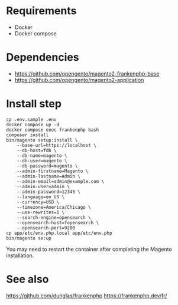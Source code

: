 # Requirements
- Docker
- Docker compose

# Dependencies
- https://github.com/opengento/magento2-frankenphp-base
- https://github.com/opengento/magento2-application

# Install step
```
cp .env.sample .env
docker compose up -d
docker compose exec frankenphp bash
composer install
bin/magento setup:install \
    --base-url=https://localhost \
    --db-host=fdb \
    --db-name=magento \
    --db-user=magento \
    --db-password=magento \
    --admin-firstname=Magento \
    --admin-lastname=Admin \
    --admin-email=admin@example.com \
    --admin-user=admin \
    --admin-password=12345 \
    --language=en_US \
    --currency=USD \
    --timezone=America/Chicago \
    --use-rewrites=1 \
    --search-engine=opensearch \
    --opensearch-host=fopensearch \
    --opensearch-port=9200
cp app/etc/env.php.local app/etc/env.php
bin/magento se:up
```

You may need to restart the container after completing the Magento installation.

# See also
https://github.com/dunglas/frankenphp
https://frankenphp.dev/fr/
